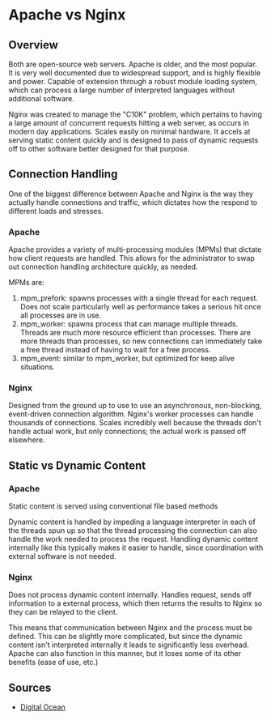 # Apache vs Nginx

## Overview

Both are open-source web servers. Apache is older, and the most popular. It is very well documented due to widespread support, and is highly flexible and power. Capable of extension through a robust module loading system, which can process a large number of interpreted languages without additional software.

Nginx was created to manage the "C10K" problem, which pertains to having a large amount of concurrent requests hitting a web server, as occurs in modern day applications. Scales easily on minimal hardware. It accels at serving static content quickly and is designed to pass of dynamic requests off to other software better designed for that purpose.

## Connection Handling

One of the biggest difference between Apache and Nginx is the way they actually handle connections and traffic, which dictates how the respond to different loads and stresses.

### Apache

Apache provides a variety of multi-processing modules (MPMs) that dictate how client requests are handled. This allows for the administrator to swap out connection handling architecture quickly, as needed.

MPMs are:

1. mpm_prefork: spawns processes with a single thread for each request. Does not scale particularly well as performance takes a serious hit once all processes are in use.
2. mpm_worker: spawns process that can manage multiple threads. Threads are much more resource efficient than processes. There are more threads than processes, so new connections can immediately take a free thread instead of having to wait for a free process.
3. mpm_event: similar to mpm_worker, but optimized for keep alive situations.

### Nginx

Designed from the ground up to use to use an asynchronous, non-blocking, event-driven connection algorithm. Nginx's worker processes can handle thousands of connections. Scales incredibly well because the threads don't handle actual work, but only connections; the actual work is passed off elsewhere.

## Static vs Dynamic Content

### Apache

Static content is served using conventional file based methods

Dynamic content is handled by impeding a language interpreter in each of the threads spun up so that the thread processing the connection can also handle the work needed to process the request. Handling dynamic content internally like this typically makes it easier to handle, since coordination with external software is not needed.

### Nginx

Does not process dynamic content internally. Handles request, sends off information to a external process, which then returns the results to Nginx so they can be relayed to the client.

This means that communication between Nginx and the process must be defined. This can be slightly more complicated, but since the dynamic content isn't interpreted internally it leads to significantly less overhead. Apache can also function in this manner, but it loses some of its other benefits (ease of use, etc.)

## Sources

- [Digital Ocean](https://www.digitalocean.com/community/tutorials/apache-vs-nginx-practical-considerations)
